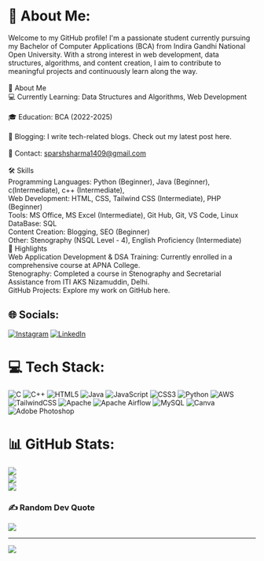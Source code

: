 # 💫 About Me:
Welcome to my GitHub profile! I'm a passionate student currently pursuing my Bachelor of Computer Applications (BCA) from Indira Gandhi National Open University. With a strong interest in web development, data structures, algorithms, and content creation, I aim to contribute to meaningful projects and continuously learn along the way.<br><br>🚀 About Me<br>💻 Currently Learning: Data Structures and Algorithms, Web Development<br><br>🎓 Education: BCA (2022-2025)<br><br>📝 Blogging: I write tech-related blogs. Check out my latest post here.<br><br>📧 Contact: sparshsharma1409@gmail.com<br><br>🛠️ Skills<br>Programming Languages: Python (Beginner), Java (Beginner), c(Intermediate), c++ (Intermediate),<br>Web Development: HTML, CSS, Tailwind CSS (Intermediate), PHP (Beginner)<br>Tools: MS Office, MS Excel (Intermediate), Git Hub, Git, VS Code, Linux<br>DataBase: SQL<br>Content Creation: Blogging, SEO (Beginner)<br>Other: Stenography (NSQL Level - 4), English Proficiency (Intermediate)<br>🌟 Highlights<br>Web Application Development & DSA Training: Currently enrolled in a comprehensive course at APNA College.<br>Stenography: Completed a course in Stenography and Secretarial Assistance from ITI AKS Nizamuddin, Delhi.<br>GitHub Projects: Explore my work on GitHub here.


## 🌐 Socials:
[![Instagram](https://img.shields.io/badge/Instagram-%23E4405F.svg?logo=Instagram&logoColor=white)](https://instagram.com/sparsh.comm) [![LinkedIn](https://img.shields.io/badge/LinkedIn-%230077B5.svg?logo=linkedin&logoColor=white)](https://linkedin.com/in/sparsh_sharma) 

# 💻 Tech Stack:
![C](https://img.shields.io/badge/c-%2300599C.svg?style=for-the-badge&logo=c&logoColor=white) ![C++](https://img.shields.io/badge/c++-%2300599C.svg?style=for-the-badge&logo=c%2B%2B&logoColor=white) ![HTML5](https://img.shields.io/badge/html5-%23E34F26.svg?style=for-the-badge&logo=html5&logoColor=white) ![Java](https://img.shields.io/badge/java-%23ED8B00.svg?style=for-the-badge&logo=openjdk&logoColor=white) ![JavaScript](https://img.shields.io/badge/javascript-%23323330.svg?style=for-the-badge&logo=javascript&logoColor=%23F7DF1E) ![CSS3](https://img.shields.io/badge/css3-%231572B6.svg?style=for-the-badge&logo=css3&logoColor=white) ![Python](https://img.shields.io/badge/python-3670A0?style=for-the-badge&logo=python&logoColor=ffdd54) ![AWS](https://img.shields.io/badge/AWS-%23FF9900.svg?style=for-the-badge&logo=amazon-aws&logoColor=white) ![TailwindCSS](https://img.shields.io/badge/tailwindcss-%2338B2AC.svg?style=for-the-badge&logo=tailwind-css&logoColor=white) ![Apache](https://img.shields.io/badge/apache-%23D42029.svg?style=for-the-badge&logo=apache&logoColor=white) ![Apache Airflow](https://img.shields.io/badge/Apache%20Airflow-017CEE?style=for-the-badge&logo=Apache%20Airflow&logoColor=white) ![MySQL](https://img.shields.io/badge/mysql-4479A1.svg?style=for-the-badge&logo=mysql&logoColor=white) ![Canva](https://img.shields.io/badge/Canva-%2300C4CC.svg?style=for-the-badge&logo=Canva&logoColor=white) ![Adobe Photoshop](https://img.shields.io/badge/adobe%20photoshop-%2331A8FF.svg?style=for-the-badge&logo=adobe%20photoshop&logoColor=white)
# 📊 GitHub Stats:
![](https://github-readme-stats.vercel.app/api?username=Mrshelby0&theme=dark&hide_border=false&include_all_commits=true&count_private=false)<br/>
![](https://github-readme-streak-stats.herokuapp.com/?user=Mrshelby0&theme=dark&hide_border=false)<br/>
![](https://github-readme-stats.vercel.app/api/top-langs/?username=Mrshelby0&theme=dark&hide_border=false&include_all_commits=true&count_private=false&layout=compact)

### ✍️ Random Dev Quote
![](https://quotes-github-readme.vercel.app/api?type=horizontal&theme=radical)

---
[![](https://visitcount.itsvg.in/api?id=Mrshelby0&icon=0&color=0)](https://visitcount.itsvg.in)

<!-- Proudly created with GPRM ( https://gprm.itsvg.in ) -->

